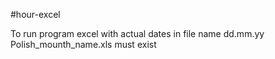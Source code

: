 #hour-excel 

To run program excel with actual dates in file name dd.mm.yy Polish_mounth_name.xls must exist